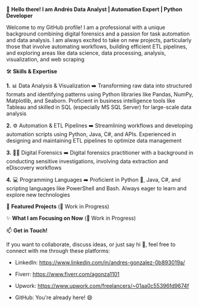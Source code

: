 👋 **Hello there! I am Andrés
Data Analyst | Automation Expert | Python Developer**

Welcome to my GitHub profile! I am a professional with a unique background combining digital forensics and a passion for task automation and data analysis. I am always excited to take on new projects, particularly those that involve automating workflows, building efficient ETL pipelines, and exploring areas like data science, data processing, analysis, visualization, and web scraping



🛠️ **Skills & Expertise**

**1.** 📊 Data Analysis & Visualization ➡️
Transforming raw data into structured formats and identifying patterns using Python libraries like Pandas, NumPy, Matplotlib, and Seaborn. Proficient in business intelligence tools like Tableau and skilled in SQL (especially MS SQL Server) for large-scale data analysis

**2.** ⚙️ Automation & ETL Pipelines ➡️
Streamlining workflows and developing automation scripts using Python, Java, C#, and APIs. Experienced in designing and maintaining ETL pipelines to optimize data management

**3.** 🕵️‍♂️ Digital Forensics ➡️
Digital forensics practitioner with a background in conducting sensitive investigations, involving data extraction and eDiscovery workflows

**4.** 💻 Programming Languages ➡️
Proficient in Python 🐍, Java, C#, and scripting languages like PowerShell and Bash. Always eager to learn and explore new technologies



🚀 **Featured Projects** (🚧 Work in Progress)



✨ **What I am Focusing on Now** (🚧 Work in Progress)



📫 **Get in Touch!**

If you want to collaborate, discuss ideas, or just say hi 👋, feel free to connect with me through these platforms:

* LinkedIn: https://www.linkedin.com/in/andres-gonzalez-0b893019a/

* Fiverr: https://www.fiverr.com/agonza1101

* Upwork: https://www.upwork.com/freelancers/~01aa0c55396fd9674f

* GitHub: You're already here! 😄



